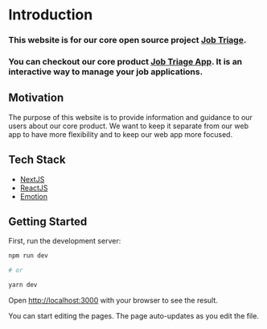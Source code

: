 # Introduction

### This website is for our core open source project [Job Triage](https://github.com/jobtriage/jobtriage).
### You can checkout our core product  [Job Triage App](https://app.jobtriage.org/). It is an interactive way to manage your job applications.

## Motivation

The purpose of this website is to provide information and guidance to our users about our core product. We want to keep it separate from our web app to have more flexibility and to keep our web app more focused.

## Tech Stack

- [NextJS](https://nextjs.org/) 
- [ReactJS](https://reactjs.org/)
- [Emotion](https://emotion.sh/docs/@emotion/core) 

## Getting Started

First, run the development server:
```bash
npm run dev

# or

yarn dev
```
Open [http://localhost:3000](http://localhost:3000) with your browser to see the result.

You can start editing the pages. The page auto-updates as you edit the file.